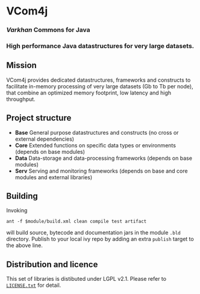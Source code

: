 # VCom4j

### _Varkhan_ Commons for Java
### High performance Java datastructures for very large datasets.


## Mission

VCom4j provides dedicated datastructures, frameworks and constructs to facilitate in-memory processing of very large datasets (Gb to Tb per node), that combine an optimized memory footprint, low latency and high throughput.


## Project structure
 
* **Base**    General purpose datastructures and constructs (no cross or external dependencies)
* **Core**    Extended functions on specific data types or environments (depends on base modules)
* **Data**   Data-storage and data-processing frameworks (depends on base modules)
* **Serv**   Serving and monitoring frameworks (depends on base and core modules and external libraries)


## Building

Invoking 

`ant -f $module/build.xml clean compile test artifact`

will build source, bytecode and documentation jars in the module `.bld` directory.
Publish to your local ivy repo by adding an extra `publish` target to the above line.


## Distribution and licence

This set of libraries is distibuted under LGPL v2.1. Please refer to [`LICENSE.txt`](LICENSE.txt "LGPL v2.1") for detail.

